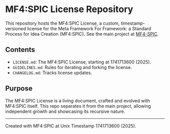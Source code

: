 # MF4:SPIC License Repository

This repository hosts the MF4:SPIC License, a custom, timestamp-versioned license for the Meta Framework For Framework: a Standard Process for Idea Creation (MF4:SPIC). See the main project at [MF4-SPIC](https://github.com/[YourUsername]/MF4-SPIC).

## Contents
- `LICENSE.md`: The MF4:SPIC License, starting at 1741713600 (2025).
- `GUIDELINES.md`: Rules for iterating and forking the license.
- `CHANGELOG.md`: Tracks license updates.

## Purpose
The MF4:SPIC License is a living document, crafted and evolved with MF4:SPIC itself. This repo separates it from the main project, allowing independent growth and showcasing its recursive nature.

---
Created with MF4:SPIC at Unix Timestamp 1741713600 (2025).
